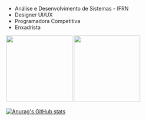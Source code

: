 * Análise e Desenvolvimento de Sistemas - IFRN
* Designer UI/UX
* Programadora Competitiva
* Enxadrista

<p align="left">
  <img height = "180em" src="https://github-readme-stats.vercel.app/api/top-langs/?username=radmilags&langs_count=8&layout=compact&theme=radical" />  
  <img height = "180em" src="https://github-readme-stats.vercel.app/api?username=radmilags&theme=radical&show_icons=true"/>
</p>

[![Anurag's GitHub stats](https://github-readme-stats.vercel.app/api?username=radmilags)](https://github.com/radmilags/github-readme-stats)
